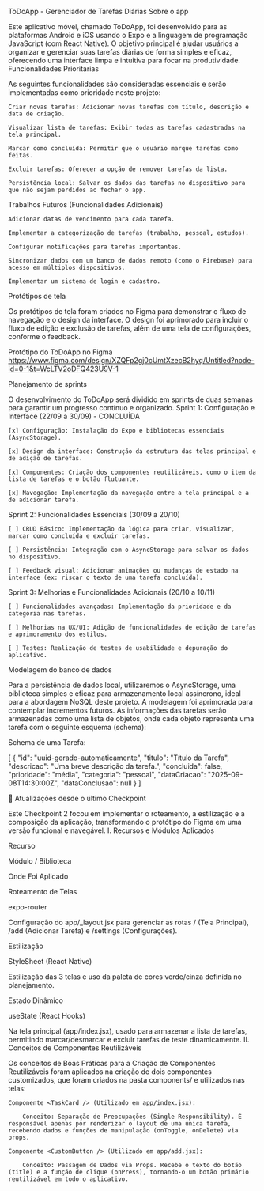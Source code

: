 ToDoApp - Gerenciador de Tarefas Diárias
Sobre o app

Este aplicativo móvel, chamado ToDoApp, foi desenvolvido para as plataformas Android e iOS usando o Expo
e a linguagem de programação JavaScript (com React Native). O objetivo
principal é ajudar usuários a organizar e gerenciar suas tarefas diárias
de forma simples e eficaz, oferecendo uma interface limpa e intuitiva
para focar na produtividade.
Funcionalidades Prioritárias

As seguintes funcionalidades são consideradas essenciais e serão implementadas como prioridade neste projeto:

    Criar novas tarefas: Adicionar novas tarefas com título, descrição e data de criação.

    Visualizar lista de tarefas: Exibir todas as tarefas cadastradas na tela principal.

    Marcar como concluída: Permitir que o usuário marque tarefas como feitas.

    Excluir tarefas: Oferecer a opção de remover tarefas da lista.

    Persistência local: Salvar os dados das tarefas no dispositivo para que não sejam perdidos ao fechar o app.

Trabalhos Futuros (Funcionalidades Adicionais)

    Adicionar datas de vencimento para cada tarefa.

    Implementar a categorização de tarefas (trabalho, pessoal, estudos).

    Configurar notificações para tarefas importantes.

    Sincronizar dados com um banco de dados remoto (como o Firebase) para acesso em múltiplos dispositivos.

    Implementar um sistema de login e cadastro.

Protótipos de tela

Os protótipos de tela foram criados no Figma para demonstrar o fluxo de
navegação e o design da interface. O design foi aprimorado para incluir o
fluxo de edição e exclusão de tarefas, além de uma tela de
configurações, conforme o feedback.

Protótipo do ToDoApp no Figma
https://www.figma.com/design/XZQFp2gj0cUmtXzecB2hyq/Untitled?node-id=0-1&t=WcLTV2oDFQ423U9V-1

Planejamento de sprints

O desenvolvimento do ToDoApp será dividido em sprints de duas semanas para garantir um progresso contínuo e organizado.
Sprint 1: Configuração e Interface (22/09 a 30/09) - CONCLUÍDA

    [x] Configuração: Instalação do Expo e bibliotecas essenciais (AsyncStorage).

    [x] Design da interface: Construção da estrutura das telas principal e de adição de tarefas.

    [x] Componentes: Criação dos componentes reutilizáveis, como o item da lista de tarefas e o botão flutuante.

    [x] Navegação: Implementação da navegação entre a tela principal e a de adicionar tarefa.

Sprint 2: Funcionalidades Essenciais (30/09 a 20/10)

    [ ] CRUD Básico: Implementação da lógica para criar, visualizar, marcar como concluída e excluir tarefas.

    [ ] Persistência: Integração com o AsyncStorage para salvar os dados no dispositivo.

    [ ] Feedback visual: Adicionar animações ou mudanças de estado na interface (ex: riscar o texto de uma tarefa concluída).

Sprint 3: Melhorias e Funcionalidades Adicionais (20/10 a 10/11)

    [ ] Funcionalidades avançadas: Implementação da prioridade e da categoria nas tarefas.

    [ ] Melhorias na UX/UI: Adição de funcionalidades de edição de tarefas e aprimoramento dos estilos.

    [ ] Testes: Realização de testes de usabilidade e depuração do aplicativo.

Modelagem do banco de dados

Para a persistência de dados local, utilizaremos o AsyncStorage, uma biblioteca simples e eficaz para armazenamento local assíncrono, ideal para a abordagem NoSQL deste projeto.
A modelagem foi aprimorada para contemplar incrementos
futuros. As informações das tarefas serão armazenadas como uma lista de
objetos, onde cada objeto representa uma tarefa com o seguinte esquema
(schema):

Schema de uma Tarefa:

[
  {
    "id": "uuid-gerado-automaticamente",
    "titulo": "Título da Tarefa",
    "descricao": "Uma breve descrição da tarefa.",
    "concluida": false,
    "prioridade": "média",
    "categoria": "pessoal", 
    "dataCriacao": "2025-09-08T14:30:00Z",
    "dataConclusao": null 
  }
]

🚀 Atualizações desde o último Checkpoint

Este Checkpoint 2 focou em implementar o roteamento, a estilização e a composição da aplicação, transformando o protótipo do Figma em uma versão funcional e navegável.
I. Recursos e Módulos Aplicados

Recurso
	

Módulo / Biblioteca
	

Onde Foi Aplicado

Roteamento de Telas
	

expo-router
	

Configuração do app/_layout.jsx para gerenciar as rotas / (Tela Principal), /add (Adicionar Tarefa) e /settings (Configurações).

Estilização
	

StyleSheet (React Native)
	

Estilização das 3 telas e uso da paleta de cores verde/cinza definida no planejamento.

Estado Dinâmico
	

useState (React Hooks)
	

Na tela principal (app/index.jsx), usado para armazenar a lista de tarefas, permitindo marcar/desmarcar e excluir tarefas de teste dinamicamente.
II. Conceitos de Componentes Reutilizáveis

Os conceitos de Boas Práticas para a Criação de Componentes Reutilizáveis foram aplicados na criação de dois componentes customizados, que foram criados na pasta components/ e utilizados nas telas:

    Componente <TaskCard /> (Utilizado em app/index.jsx):

        Conceito: Separação de Preocupações (Single Responsibility). É responsável apenas por renderizar o layout de uma única tarefa, recebendo dados e funções de manipulação (onToggle, onDelete) via props.

    Componente <CustomButton /> (Utilizado em app/add.jsx):

        Conceito: Passagem de Dados via Props. Recebe o texto do botão (title) e a função de clique (onPress), tornando-o um botão primário reutilizável em todo o aplicativo.
